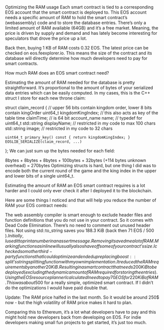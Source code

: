 Optimizing the RAM usage
Each smart contract is tied to a corresponding EOS account that the smart contract is deployed to. This EOS account needs a specific amount of RAM to hold the smart contract’s (webassembly) code and to store the database entries. There’s only a limited amount of RAM available (64GB) and it’s a free market. Meaning, the price is driven by supply and demand and has lately become interesting for speculators that drove the price up a lot.

Back then, buying 1 KB of RAM costs 0.32 EOS. The latest price can be checked on eos.feexplorer.io. This means the size of the contract and its database will directly determine how much developers need to pay for smart contracts.

How much RAM does an EOS smart contract need?

Estimating the amount of RAM needed for the database is pretty straightforward. It’s proportional to the amount of bytes of your serialized data entries which can be easily computed. In my cases, this is the C++ struct I store for each new throne claim:

struct claim_record
{
    // upper 56 bits contain kingdom order, lower 8 bits contain kingOrder
    uint64_t kingdomKingIndex; // this also acts as key of the table
    time claimTime; // is 64 bit
    account_name name; // typedef for uint64_t
    std::string displayName; // restricted in my code to max 100 chars
    std::string image; // restricted in my code to 32 chars

    uint64_t primary_key() const { return kingdomKingIndex; }
    EOSLIB_SERIALIZE(claim_record, ...)
};
We can just sum up the bytes needed for each field:

8bytes + 8bytes + 8bytes + 100bytes + 32bytes (+114 bytes unknown overhead) = 270bytes
Optimizing structs is hard, but one thing I did was to encode both the current round of the game and the king index in the upper and lower bits of a single uint64_t.

Estimating the amount of RAM an EOS smart contract requires is a lot harder and I could only ever check it after I deployed it to the blockchain.

Here are some things I noticed and that will help you reduce the number of RAM your EOS contract needs:

The web assembly compiler is smart enough to exclude header files and function definitions that you do not use in your contract. So it comes with Dead Code Elimination. There’s no need to comment out unused header files.
Not using std::to_string saves you 188.3 KiB (back then 71 EOS / 500 $). Initially, I used it to print a number in an assert message. Removing it saved me a lot of RAM.
Marking functions as inline will usually also shave off some of your contract’s size.
I checked som other third-party functions that I could optimize and ended up replacing  boost::split’s string splitting function with my own implementation. It reduced the RAM requirements by another 20 KiB.
Resulting in a smart contract that needs 200 KiB to be deployed (excluding the dynamic amount of RAM required for storing the entries). Using the EOS resource planner I calculated I need to pay 70 EOS for 220 KiB of RAM. This was about 500$ for a really simple, optimized smart contract. If I didn’t do the optimizations I would have paid double that.

Update: The RAM price halfed in the last month. So it would be around 250$ now - but the high volatility of RAM price makes it hard to plan.

Comparing this to Ethereum, it’s a lot what developers have to pay and this might hold new developers back from developing on EOS. For indie developers making small fun projects to get started, it’s just too much.